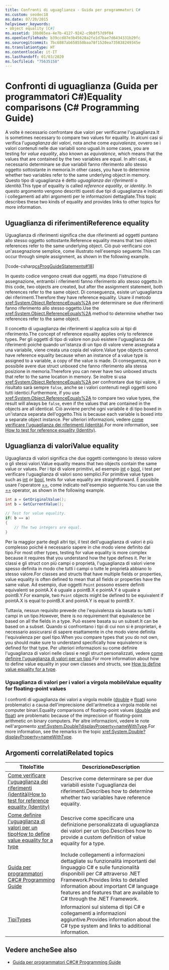 ```yaml
---
title: Confronti di uguaglianza - Guida per programmatori C#
ms.custom: seodec18
ms.date: 07/20/2015
helpviewer_keywords:
- object equality [C#]
ms.assetid: 10b865ea-4e7b-4127-9242-c9b8f57d9f04
ms.openlocfilehash: b39ccd87e3b45628a2fe1d7bae7d6434331b29fc
ms.sourcegitcommit: 7bc6887ab658550baa78f1520ea735838249345e
ms.translationtype: HT
ms.contentlocale: it-IT
ms.lasthandoff: 01/03/2020
ms.locfileid: "75635158"
---
```

# <a name="equality-comparisons-c-programming-guide"></a><span data-ttu-id="3d020-102">Confronti di uguaglianza (Guida per programmatori C#)</span><span class="sxs-lookup"><span data-stu-id="3d020-102">Equality comparisons (C# Programming Guide)</span></span>

<span data-ttu-id="3d020-103">A volte è necessario confrontare due valori per verificarne l'uguaglianza.</span><span class="sxs-lookup"><span data-stu-id="3d020-103">It is sometimes necessary to compare two values for equality.</span></span> <span data-ttu-id="3d020-104">In alcuni casi si verifica l'*uguaglianza dei valori*, nota anche come *equivalenza*, ovvero se i valori contenuti nelle due variabili sono uguali.</span><span class="sxs-lookup"><span data-stu-id="3d020-104">In some cases, you are testing for *value equality*, also known as *equivalence*, which means that the values that are contained by the two variables are equal.</span></span> <span data-ttu-id="3d020-105">In altri casi, è necessario determinare se due variabili fanno riferimento allo stesso oggetto sottostante in memoria.</span><span class="sxs-lookup"><span data-stu-id="3d020-105">In other cases, you have to determine whether two variables refer to the same underlying object in memory.</span></span> <span data-ttu-id="3d020-106">Questo tipo di uguaglianza è detto *uguaglianza dei riferimenti* o *identità*.</span><span class="sxs-lookup"><span data-stu-id="3d020-106">This type of equality is called *reference equality*, or *identity*.</span></span> <span data-ttu-id="3d020-107">In questo argomento vengono descritti questi due tipi di uguaglianza e indicati i collegamenti ad altri argomenti per le informazioni dettagliate.</span><span class="sxs-lookup"><span data-stu-id="3d020-107">This topic describes these two kinds of equality and provides links to other topics for more information.</span></span>  
  
## <a name="reference-equality"></a><span data-ttu-id="3d020-108">Uguaglianza di riferimenti</span><span class="sxs-lookup"><span data-stu-id="3d020-108">Reference equality</span></span>

 <span data-ttu-id="3d020-109">Uguaglianza di riferimenti significa che due riferimenti ad oggetti puntano allo stesso oggetto sottostante.</span><span class="sxs-lookup"><span data-stu-id="3d020-109">Reference equality means that two object references refer to the same underlying object.</span></span> <span data-ttu-id="3d020-110">Ciò può verificarsi con un'assegnazione semplice, come illustrato nell'esempio seguente.</span><span class="sxs-lookup"><span data-stu-id="3d020-110">This can occur through simple assignment, as shown in the following example.</span></span>  
  
 [!code-csharp[csProgGuideStatements#18](~/samples/snippets/csharp/VS_Snippets_VBCSharp/csProgGuideStatements/CS/Statements.cs#18)]  
  
 <span data-ttu-id="3d020-111">In questo codice vengono creati due oggetti, ma dopo l'istruzione di assegnazione, entrambi i riferimenti fanno riferimento allo stesso oggetto.</span><span class="sxs-lookup"><span data-stu-id="3d020-111">In this code, two objects are created, but after the assignment statement, both references refer to the same object.</span></span> <span data-ttu-id="3d020-112">Di conseguenza, esiste un'uguaglianza dei riferimenti.</span><span class="sxs-lookup"><span data-stu-id="3d020-112">Therefore they have reference equality.</span></span> <span data-ttu-id="3d020-113">Usare il metodo <xref:System.Object.ReferenceEquals%2A> per determinare se due riferimenti fanno riferimento allo stesso oggetto.</span><span class="sxs-lookup"><span data-stu-id="3d020-113">Use the <xref:System.Object.ReferenceEquals%2A> method to determine whether two references refer to the same object.</span></span>  
  
<span data-ttu-id="3d020-114">Il concetto di uguaglianza dei riferimenti si applica solo ai tipi di riferimento.</span><span class="sxs-lookup"><span data-stu-id="3d020-114">The concept of reference equality applies only to reference types.</span></span> <span data-ttu-id="3d020-115">Per gli oggetti di tipo di valore non può esistere l'uguaglianza dei riferimenti poiché quando un'istanza di un tipo di valore viene assegnata a una variabile, viene creata una copia del valore.</span><span class="sxs-lookup"><span data-stu-id="3d020-115">Value type objects cannot have reference equality because when an instance of a value type is assigned to a variable, a copy of the value is made.</span></span> <span data-ttu-id="3d020-116">Di conseguenza, non è possibile avere due struct unboxed che fanno riferimento alla stessa posizione in memoria.</span><span class="sxs-lookup"><span data-stu-id="3d020-116">Therefore you can never have two unboxed structs that refer to the same location in memory.</span></span> <span data-ttu-id="3d020-117">Se inoltre si usa <xref:System.Object.ReferenceEquals%2A> per confrontare due tipi valore, il risultato sarà sempre `false`, anche se i valori contenuti negli oggetti sono tutti identici.</span><span class="sxs-lookup"><span data-stu-id="3d020-117">Furthermore, if you use <xref:System.Object.ReferenceEquals%2A> to compare two value types, the result will always be `false`, even if the values that are contained in the objects are all identical.</span></span> <span data-ttu-id="3d020-118">Ciò avviene perché ogni variabile è di tipo boxed in un'istanza separata dell'oggetto.</span><span class="sxs-lookup"><span data-stu-id="3d020-118">This is because each variable is boxed into a separate object instance.</span></span> <span data-ttu-id="3d020-119">Per ulteriori informazioni, vedere [come verificare l'uguaglianza dei riferimenti (identità)](./how-to-test-for-reference-equality-identity.md).</span><span class="sxs-lookup"><span data-stu-id="3d020-119">For more information, see [How to test for reference equality (Identity)](./how-to-test-for-reference-equality-identity.md).</span></span>

## <a name="value-equality"></a><span data-ttu-id="3d020-120">Uguaglianza di valori</span><span class="sxs-lookup"><span data-stu-id="3d020-120">Value equality</span></span>

 <span data-ttu-id="3d020-121">Uguaglianza di valori significa che due oggetti contengono lo stesso valore o gli stessi valori.</span><span class="sxs-lookup"><span data-stu-id="3d020-121">Value equality means that two objects contain the same value or values.</span></span> <span data-ttu-id="3d020-122">Per i tipi di valore primitivi, ad esempio [int](../../language-reference/builtin-types/integral-numeric-types.md) o [bool](../../language-reference/builtin-types/bool.md), i test per verificare l'uguaglianza di valori sono semplici.</span><span class="sxs-lookup"><span data-stu-id="3d020-122">For primitive value types such as [int](../../language-reference/builtin-types/integral-numeric-types.md) or [bool](../../language-reference/builtin-types/bool.md), tests for value equality are straightforward.</span></span> <span data-ttu-id="3d020-123">È possibile usare l'operatore [==](../../language-reference/operators/equality-operators.md#equality-operator-), come indicato nell'esempio seguente.</span><span class="sxs-lookup"><span data-stu-id="3d020-123">You can use the [==](../../language-reference/operators/equality-operators.md#equality-operator-) operator, as shown in the following example.</span></span>  
  
```csharp  
int a = GetOriginalValue();  
int b = GetCurrentValue();  
  
// Test for value equality.   
if( b == a)   
{  
    // The two integers are equal.  
}  
```  
  
 <span data-ttu-id="3d020-124">Per la maggior parte degli altri tipi, il test dell'uguaglianza di valori è più complesso poiché è necessario sapere in che modo viene definito dal tipo.</span><span class="sxs-lookup"><span data-stu-id="3d020-124">For most other types, testing for value equality is more complex because it requires that you understand how the type defines it.</span></span> <span data-ttu-id="3d020-125">Per le classi e gli struct con più campi o proprietà, l'uguaglianza di valori viene spesso definita in modo che tutti i campi o tutte le proprietà abbiano lo stesso valore.</span><span class="sxs-lookup"><span data-stu-id="3d020-125">For classes and structs that have multiple fields or properties, value equality is often defined to mean that all fields or properties have the same value.</span></span> <span data-ttu-id="3d020-126">Ad esempio, due oggetti `Point` possono essere definiti equivalenti se pointA.X è uguale a pointB.X e pointA.Y è uguale a pointB.Y.</span><span class="sxs-lookup"><span data-stu-id="3d020-126">For example, two `Point` objects might be defined to be equivalent if pointA.X is equal to pointB.X and pointA.Y is equal to pointB.Y.</span></span>  
  
<span data-ttu-id="3d020-127">Tuttavia, nessun requisito prevede che l'equivalenza sia basata su tutti i campi in un tipo.</span><span class="sxs-lookup"><span data-stu-id="3d020-127">However, there is no requirement that equivalence be based on all the fields in a type.</span></span> <span data-ttu-id="3d020-128">Può essere basata su un subset.</span><span class="sxs-lookup"><span data-stu-id="3d020-128">It can be based on a subset.</span></span> <span data-ttu-id="3d020-129">Quando si confrontano i tipi di cui non si è proprietari, è necessario assicurarsi di sapere esattamente in che modo viene definita l'equivalenza per quel tipo.</span><span class="sxs-lookup"><span data-stu-id="3d020-129">When you compare types that you do not own, you should make sure to understand specifically how equivalence is defined for that type.</span></span> <span data-ttu-id="3d020-130">Per ulteriori informazioni su come definire l'uguaglianza di valori nelle classi e negli struct personalizzati, vedere [come definire l'uguaglianza di valori per un tipo](./how-to-define-value-equality-for-a-type.md).</span><span class="sxs-lookup"><span data-stu-id="3d020-130">For more information about how to define value equality in your own classes and structs, see [How to define value equality for a type](./how-to-define-value-equality-for-a-type.md).</span></span>
  
### <a name="value-equality-for-floating-point-values"></a><span data-ttu-id="3d020-131">Uguaglianza di valori per i valori a virgola mobile</span><span class="sxs-lookup"><span data-stu-id="3d020-131">Value equality for floating-point values</span></span>

 <span data-ttu-id="3d020-132">I confronti di uguaglianza dei valori a virgola mobile ([double](../../language-reference/builtin-types/floating-point-numeric-types.md) e [float](../../language-reference/builtin-types/floating-point-numeric-types.md)) sono problematici a causa dell'imprecisione dell'aritmetica a virgola mobile nei computer binari.</span><span class="sxs-lookup"><span data-stu-id="3d020-132">Equality comparisons of floating-point values ([double](../../language-reference/builtin-types/floating-point-numeric-types.md) and [float](../../language-reference/builtin-types/floating-point-numeric-types.md)) are problematic because of the imprecision of floating-point arithmetic on binary computers.</span></span> <span data-ttu-id="3d020-133">Per altre informazioni, vedere le note nell'argomento <xref:System.Double?displayProperty=nameWithType>.</span><span class="sxs-lookup"><span data-stu-id="3d020-133">For more information, see the remarks in the topic <xref:System.Double?displayProperty=nameWithType>.</span></span>  
  
## <a name="related-topics"></a><span data-ttu-id="3d020-134">Argomenti correlati</span><span class="sxs-lookup"><span data-stu-id="3d020-134">Related topics</span></span>  
  
|<span data-ttu-id="3d020-135">Titolo</span><span class="sxs-lookup"><span data-stu-id="3d020-135">Title</span></span>|<span data-ttu-id="3d020-136">Descrizione</span><span class="sxs-lookup"><span data-stu-id="3d020-136">Description</span></span>|  
|-----------|-----------------|  
|[<span data-ttu-id="3d020-137">Come verificare l'uguaglianza dei riferimenti (identità)</span><span class="sxs-lookup"><span data-stu-id="3d020-137">How to test for reference equality (Identity)</span></span>](./how-to-test-for-reference-equality-identity.md)|<span data-ttu-id="3d020-138">Descrive come determinare se per due variabili esiste l'uguaglianza dei riferimenti.</span><span class="sxs-lookup"><span data-stu-id="3d020-138">Describes how to determine whether two variables have reference equality.</span></span>|  
|[<span data-ttu-id="3d020-139">Come definire l'uguaglianza di valori per un tipo</span><span class="sxs-lookup"><span data-stu-id="3d020-139">How to define value equality for a type</span></span>](./how-to-define-value-equality-for-a-type.md)|<span data-ttu-id="3d020-140">Descrive come specificare una definizione personalizzata di uguaglianza dei valori per un tipo.</span><span class="sxs-lookup"><span data-stu-id="3d020-140">Describes how to provide a custom definition of value equality for a type.</span></span>|  
|[<span data-ttu-id="3d020-141">Guida per programmatori C#</span><span class="sxs-lookup"><span data-stu-id="3d020-141">C# Programming Guide</span></span>](../index.md)|<span data-ttu-id="3d020-142">Include collegamenti a informazioni dettagliate su funzionalità importanti del linguaggio C# e sulle funzionalità disponibili per C# attraverso .NET Framework.</span><span class="sxs-lookup"><span data-stu-id="3d020-142">Provides links to detailed information about important C# language features and features that are available to C# through the .NET Framework.</span></span>|  
|[<span data-ttu-id="3d020-143">Tipi</span><span class="sxs-lookup"><span data-stu-id="3d020-143">Types</span></span>](../types/index.md)|<span data-ttu-id="3d020-144">Informazioni sul sistema di tipi C# e collegamenti a informazioni aggiuntive.</span><span class="sxs-lookup"><span data-stu-id="3d020-144">Provides information about the C# type system and links to additional information.</span></span>|  
  
## <a name="see-also"></a><span data-ttu-id="3d020-145">Vedere anche</span><span class="sxs-lookup"><span data-stu-id="3d020-145">See also</span></span>

- [<span data-ttu-id="3d020-146">Guida per programmatori C#</span><span class="sxs-lookup"><span data-stu-id="3d020-146">C# Programming Guide</span></span>](../index.md)
